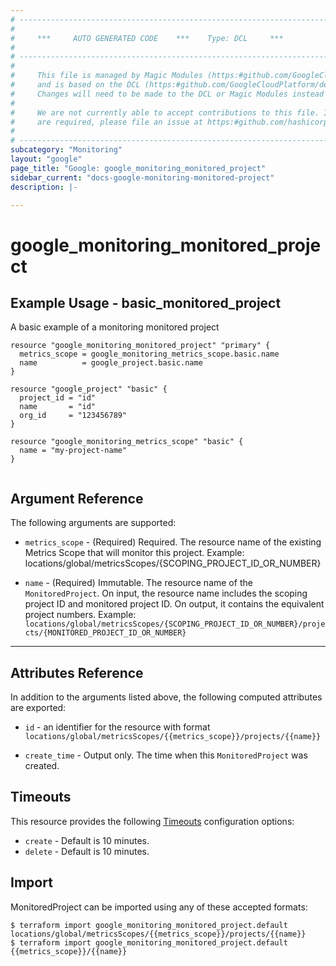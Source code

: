 ```yaml
---
# ----------------------------------------------------------------------------
#
#     ***     AUTO GENERATED CODE    ***    Type: DCL     ***
#
# ----------------------------------------------------------------------------
#
#     This file is managed by Magic Modules (https:#github.com/GoogleCloudPlatform/magic-modules)
#     and is based on the DCL (https:#github.com/GoogleCloudPlatform/declarative-resource-client-library).
#     Changes will need to be made to the DCL or Magic Modules instead of here.
#
#     We are not currently able to accept contributions to this file. If changes
#     are required, please file an issue at https:#github.com/hashicorp/terraform-provider-google/issues/new/choose
#
# ----------------------------------------------------------------------------
subcategory: "Monitoring"
layout: "google"
page_title: "Google: google_monitoring_monitored_project"
sidebar_current: "docs-google-monitoring-monitored-project"
description: |-

---
```


# google\_monitoring\_monitored\_project


## Example Usage - basic_monitored_project
A basic example of a monitoring monitored project
```hcl
resource "google_monitoring_monitored_project" "primary" {
  metrics_scope = google_monitoring_metrics_scope.basic.name
  name          = google_project.basic.name
}

resource "google_project" "basic" {
  project_id = "id"
  name       = "id"
  org_id     = "123456789"
}

resource "google_monitoring_metrics_scope" "basic" {
  name = "my-project-name"
}


```

## Argument Reference

The following arguments are supported:

* `metrics_scope` -
  (Required)
  Required. The resource name of the existing Metrics Scope that will monitor this project. Example: locations/global/metricsScopes/{SCOPING_PROJECT_ID_OR_NUMBER}
  
* `name` -
  (Required)
  Immutable. The resource name of the `MonitoredProject`. On input, the resource name includes the scoping project ID and monitored project ID. On output, it contains the equivalent project numbers. Example: `locations/global/metricsScopes/{SCOPING_PROJECT_ID_OR_NUMBER}/projects/{MONITORED_PROJECT_ID_OR_NUMBER}`
  


- - -



## Attributes Reference

In addition to the arguments listed above, the following computed attributes are exported:

* `id` - an identifier for the resource with format `locations/global/metricsScopes/{{metrics_scope}}/projects/{{name}}`

* `create_time` -
  Output only. The time when this `MonitoredProject` was created.
  
## Timeouts

This resource provides the following
[Timeouts](/docs/configuration/resources.html#timeouts) configuration options:

- `create` - Default is 10 minutes.
- `delete` - Default is 10 minutes.

## Import

MonitoredProject can be imported using any of these accepted formats:

```
$ terraform import google_monitoring_monitored_project.default locations/global/metricsScopes/{{metrics_scope}}/projects/{{name}}
$ terraform import google_monitoring_monitored_project.default {{metrics_scope}}/{{name}}
```



